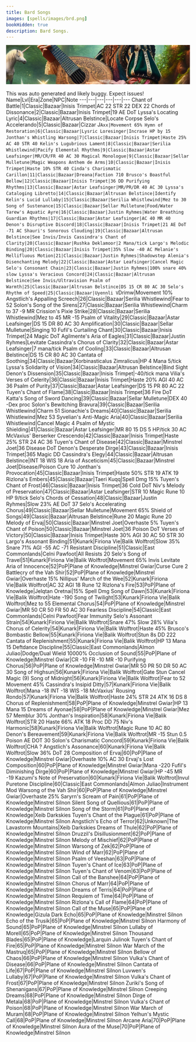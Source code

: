 ```yaml
---
title: Bard Songs
images: [spells/images/brd.png]
bookHidden: true
description: Bard Songs.
---
```

![Bard Songs](images/brd-banner.png)

This was auto generated and likely buggy. Expect issues!
Name|Lvl|Era|Zone|NPC|Note
---|---|---|---|---|---
Chant of Battle|1|Classic|Bazaar|Inisis Trimpet|AC 22 STR 22 DEX 22
Chords of Dissonance|2|Classic|Bazaar|Inisis Trimpet|19 AE DoT
Lyssa's Locating Lyric|4|Classic|Bazaar|Altrusan Belstince|Locate Corpse
Selo's Accelerando|5|Classic|Bazaar|Cizzar J`Axx|Movement 65%
Hymn of Restoration|6|Classic|Bazaar|Lysric Loresinger|Incrase HP by 15
Jonthan's Whistling Warsong|7|Classic|Bazaar|Inisis Trimpet|Haste 25% AC 40 STR 40
Kelin's Lugubrious Lament|8|Classic|Bazaar|Serilia Whistlewind|Pacify
Elemental Rhythms|9|Classic|Bazaar|Astar Leafsinger|MR/CR/FR 40 AC 30
Magical Monologue|9|Classic|Bazaar|Sellar Mulletune|Magic Weapons
Anthem de Arms|10|Classic|Bazaar|Inisis Trimpet|Haste 10% STR 40
Cinda's Charismatic Carillon|11|Classic|Bazaar|Dreana|Faction 710
Brusco's Boastful Bellow|12|Classic|Bazaar|Inisis Trimpet|36 DD
Purifying Rhythms|13|Classic|Bazaar|Astar Leafsinger|MR/PR/DR 40 AC 30
Lyssa's Cataloging Libretto|14|Classic|Bazaar|Altrusan Belstince|Identify
Kelin's Lucid Lullaby|15|Classic|Bazaar|Serilia Whistlewind|Mez to 30
Song of Sustenance|15|Classic|Bazaar|Sellar Mulletune|Food/Water
Tarew's Aquatic Ayre|16|Classic|Bazaar|Justin Ryhmes|Water Breathing
Guardian Rhythms|17|Classic|Bazaar|Astar Leafsinger|AC 40 MR 40
Denon's Disruptive Discord|18|Classic|Bazaar|Inisis Trimpet|21 AE DoT -71 AC
Shauri's Sonorous Clouding|19|Classic|Bazaar|Altrusan Belstince|See Invis/Invis
Cassindra's Chant of Clarity|20|Classic|Bazaar|Rushka Deklamoor|2 Mana/tick
Largo's Melodic Binding|20|Classic|Bazaar|Inisis Trimpet|35% Slow -40 AC
Melanie's Mellifluous Motion|21|Classic|Bazaar|Justin Ryhmes|Shadowstep
Alenia's Disenchanting Melody|22|Classic|Bazaar|Astar Leafsinger|Cancel Magic
Selo's Consonant Chain|23|Classic|Bazaar|Justin Ryhmes|100% snare 40% slow
Lyssa's Veracious Concord|24|Classic|Bazaar|Altrusan Belstince|See Invis/Ultravision
Psalm of Warmth|25|Classic|Bazaar|Altrusan Belstince|DS 15 CR 80 AC 30
Selo's Rhythm of Speed|25|Classic|Bazaar|Uyennli V`Drimw|Movement 10%
Angstlich's Appalling Screech|26|Classic|Bazaar|Serilia Whistlewind|Fear to 52
Solon's Song of the Sirens|27|Classic|Bazaar|Serilia Whistlewind|Charm to 37 -9 MR
Crission's Pixie Strike|28|Classic|Bazaar|Serilia Whistlewind|Mez to 45 MR -15
Psalm of Vitality|29|Classic|Bazaar|Astar Leafsinger|DS 15 DR 80 AC 30
Amplification|30|Classic|Bazaar|Sellar Mulletune|Singing 10
Fufil's Curtailing Chant|30|Classic|Bazaar|Inisis Trimpet|24 Magic DoT
Agilmente's Aria of Eagles|31|Classic|Bazaar|Justin Ryhmes|Levitate
Cassindra's Chorus of Clarity|32|Classic|Bazaar|Astar Leafsinger|7 mana/tick
Psalm of Cooling|33|Classic|Bazaar|Altrusan Belstince|DS 15 CR 80 AC 30
Cantata of Soothing|34|Classic|Bazaar|Xorbinasticalus Zimralicus|HP 4 Mana 5/tick
Lyssa's Solidarity of Vision|34|Classic|Bazaar|Altrusan Belstince|Bind Sight
Denon's Dissension|35|Classic|Bazaar|Inisis Trimpet|-40/tick mana
Vilia's Verses of Celerity|36|Classic|Bazaar|Inisis Trimpet|Haste 20% AGI 40 AC 36
Psalm of Purity|37|Classic|Bazaar|Astar Leafsinger|DS 15 PR 80 AC 22
Tuyen's Chant of Flame|38|Classic|Bazaar|Inisis Trimpet|36 Fire DoT
Katta's Song of Sword Dancing|39|Classic|Bazaar|Sellar Mulletune|DEX 40 -Dex proc
Solon's Bewitching Bravura|39|Classic|Bazaar|Serilia Whistlewind|Charm 51
Sionachie's Dreams|40|Classic|Bazaar|Serilia Whistlewind|Mez 53
Syvelian's Anti-Magic Aria|40|Classic|Bazaar|Serilia Whistlewind|Cancel Magic 4
Psalm of Mystic Shielding|41|Classic|Bazaar|Astar Leafsinger|MR 80 15 DS 5 HP/tick 30 AC
McVaxius' Berserker Crescendo|42|Classic|Bazaar|Inisis Trimpet|Haste 25% STR 24 AC 36
Tuyen's Chant of Disease|42|Classic|Bazaar|Minstrel Joet|36 Disease DoT
Denon's Desperate Dirge|43|Classic|Bazaar|Inisis Trimpet|365 Magic DD
Cassindra's Elegy|44|Classic|Bazaar|Altrusan Belstince|INT 18 WIS 18
Aria of Asceticism|45|Classic|Bazaar|Minstrel Joet|Disease/Poison Cure 10
Jonthan's Provocation|45|Classic|Bazaar|Inisis Trimpet|Haste 50% STR 19 ATK 19
Rizlona's Embers|45|Classic|Bazaar|Taeri Kuqq|Spell Dmg 15%
Tuyen's Chant of Frost|46|Classic|Bazaar|Inisis Trimpet|36 Cold DoT
Niv's Melody of Preservation|47|Classic|Bazaar|Astar Leafsinger|STR 10 Magic Rune 10 HP 9/tick
Selo's Chords of Cessation|48|Classic|Bazaar|Justin Ryhmes|Slow 23% AE DoT 37
Selo's Accelerating Chorus|49|Classic|Bazaar|Sellar Mulletune|Movement 65%
Shield of Songs|49|Classic|Bazaar|Altrusan Belstince|Rune 20 Magic Rune 20
Melody of Ervaj|50|Classic|Bazaar|Minstrel Joet|Overhaste 5%
Tuyen's Chant of Poison|50|Classic|Bazaar|Minstrel Joet|36 Poison DoT
Verses of Victory|50|Classic|Bazaar|Inisis Trimpet|Haste 30% AGI 30 AC 50 STR 30
Largo's Assonant Binding|51|Kunark|Firiona Vie|Balik Wolftrot|Slow 35% Snare 71% AGI -55 AC -71
Resistant Discipline|51|Classic|East Commonlands|Celni Pawfoot|All Resists 20
Selo's Song of Travel|51|Kunark|Firiona Vie|Balik Wolftrot|Movement 65% Invis Levitate
Aria of Innocence|52|PoP|Plane of Knowledge|Minstrel Gwiar|Curse Cure 2
Battlecry of the Vah Shir|52|PoP|Plane of Knowledge|Minstrel Gwiar|Overhaste 15%
Nillipus' March of the Wee|52|Kunark|Firiona Vie|Balik Wolftrot|AC 32 AGI 18 Rune 12
Rizlona's Fire|53|PoP|Plane of Knowledge|Jelqtan Oretnai|15% Spell Dmg
Song of Dawn|53|Kunark|Firiona Vie|Balik Wolftrot|Hate -190
Song of Twilight|53|Kunark|Firiona Vie|Balik Wolftrot|Mez to 55
Elemental Chorus|54|PoP|Plane of Knowledge|Minstrel Gwiar|MR 50 CR 50 FR 50 AC 30
Fearless Discipline|54|Classic|East Commonlands|Celni Pawfoot|Fear Immunity
Selo's Assonant Strain|54|Kunark|Firiona Vie|Balik Wolftrot|Snare 47% Slow 28%
Vilia's Chorus of Celerity|54|Kunark|Firiona Vie|Balik Wolftrot|Haste 45%
Brusco's Bombastic Bellow|55|Kunark|Firiona Vie|Balik Wolftrot|Stun 8s DD 222
Cantata of Replenishment|55|Kunark|Firiona Vie|Balik Wolftrot|HP 13 Mana 15
Deftdance Discipline|55|Classic|East Commonlands|Almon Juliao|Dodge/Dual Wield 10000%
Occlusion of Sound|55|PoP|Plane of Knowledge|Minstrel Gwiar|CR -10 FR -10 MR -10
Purifying Chorus|56|PoP|Plane of Knowledge|Minstrel Gwiar|MR 50 PR 50 DR 50 AC 30
Song of Highsun|56|Kunark|Firiona Vie|Balik Wolftrot|Gate Stun Cancel Magic (9)
Song of Midnight|56|Kunark|Firiona Vie|Balik Wolftrot|Fear to 52 Movement 45%
Cassindra's Insipid Ditty|57|Kunark|Firiona Vie|Balik Wolftrot|Mana -18 INT -18 WIS -18
McVaxius' Rousing Rondo|57|Kunark|Firiona Vie|Balik Wolftrot|Haste 24% STR 24 ATK 16 DS 8
Chorus of Replenishment|58|PoP|Plane of Knowledge|Minstrel Gwiar|HP 13 Mana 15
Dreams of Ayonae|58|PoP|Plane of Knowledge|Minstrel Gwiar|Mez 57 Memblur 30%
Jonthan's Inspiration|58|Kunark|Firiona Vie|Balik Wolftrot|STR 20 Haste 66% ATK 18 Proc DD 75
Niv's Harmonic|58|Kunark|Firiona Vie|Balik Wolftrot|Magic Rune 10 AC 80
Denon's Bereavement|59|Kunark|Firiona Vie|Balik Wolftrot|MR -15 Stun 0.5 Poison AE DOT 30
Solon's Charismatic Concord|59|Kunark|Firiona Vie|Balik Wolftrot|CHA ?
Angstlich's Assonance|60|Kunark|Firiona Vie|Balik Wolftrot|Slow 36% DoT 28
Composition of Ervaj|60|PoP|Plane of Knowledge|Minstrel Gwiar|Overhaste 10% AC 30
Ervaj's Lost Composition|60|PoP|Plane of Knowledge|Minstrel Gwiar|Mana -220
Fufil's Diminishing Dirge|60|PoP|Plane of Knowledge|Minstrel Gwiar|HP -45 MR -19
Kazumi's Note of Preservation|60|Kunark|Firiona Vie|Balik Wolftrot|Invul
Puretone Discipline|60|Classic|East Commonlands|Almon Juliao|Instrument Mod
Warsong of the Vah Shir|60|PoP|Plane of Knowledge|Minstrel Gwiar|Overhaste 25%
Saryrn's Scream of Pain|61|PoP|Plane of Knowledge|Minstrel Silnon
Silent Song of Quellious|61|PoP|Plane of Knowledge|Minstrel Silnon
Song of the Storm|61|PoP|Plane of Knowledge|Xeib Darkskies
Tuyen's Chant of the Plague|61|PoP|Plane of Knowledge|Minstrel Silnon
Angstlich's Echo of Terror|62|Unknown|The Lavastorm Mountains|Xeib Darkskies
Dreams of Thule|62|PoP|Plane of Knowledge|Minstrel Silnon
Druzzil's Disillusionment|62|PoP|Plane of Knowledge|Minstrel Silnon
Melody of Mischief|62|PoP|Plane of Knowledge|Minstrel Silnon
Warsong of Zek|62|PoP|Plane of Knowledge|Minstrel Silnon
Wind of Marr|62|PoP|Plane of Knowledge|Minstrel Silnon
Psalm of Veeshan|63|PoP|Plane of Knowledge|Minstrel Silnon
Tuyen's Chant of Ice|63|PoP|Plane of Knowledge|Minstrel Silnon
Tuyen's Chant of Venom|63|PoP|Plane of Knowledge|Minstrel Silnon
Call of the Banshee|64|PoP|Plane of Knowledge|Minstrel Silnon
Chorus of Marr|64|PoP|Plane of Knowledge|Minstrel Silnon
Dreams of Terris|64|PoP|Plane of Knowledge|Minstrel Silnon
Requiem of Time|64|PoP|Plane of Knowledge|Minstrel Silnon
Rizlona's Call of Flame|64|PoP|Plane of Knowledge|Minstrel Silnon
Call of the Muse|65|PoP|Plane of Knowledge|Gizula
Dark Echo|65|PoP|Plane of Knowledge|Minstrel Silnon
Echo of the Trusik|65|PoP|Plane of Knowledge|Minstrel Silnon
Harmony of Sound|65|PoP|Plane of Knowledge|Minstrel Silnon
Lullaby of Morell|65|PoP|Plane of Knowledge|Minstrel Silnon
Thousand Blades|65|PoP|Plane of Knowledge|Larquin Julinok
Tuyen's Chant of Fire|65|PoP|Plane of Knowledge|Minstrel Silnon
War March of the Mastruq|65|PoP|Plane of Knowledge|Minstrel Silnon
Bellow of Chaos|66|PoP|Plane of Knowledge|Minstrel Silnon
Vulka's Chant of Disease|66|PoP|Plane of Knowledge|Minstrel Silnon
Cantata of Life|67|PoP|Plane of Knowledge|Minstrel Silnon
Luvwen's Lullaby|67|PoP|Plane of Knowledge|Minstrel Silnon
Vulka's Chant of Frost|67|PoP|Plane of Knowledge|Minstrel Silnon
Zuriki's Song of Shenanigans|67|PoP|Plane of Knowledge|Minstrel Silnon
Creeping Dreams|68|PoP|Plane of Knowledge|Minstrel Silnon
Dirge of Metala|68|PoP|Plane of Knowledge|Minstrel Silnon
Vulka's Chant of Poison|68|PoP|Plane of Knowledge|Minstrel Silnon
War March of Muram|68|PoP|Plane of Knowledge|Minstrel Silnon
Yelhun's Mystic Call|68|PoP|Plane of Knowledge|Minstrel Silnon
Arcane Aria|70|PoP|Plane of Knowledge|Minstrel Silnon
Aura of the Muse|70|PoP|Plane of Knowledge|Minstrel Silnon
